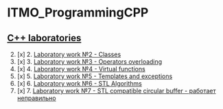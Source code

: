 # ITMO_ProgrammingCPP
## [C++ laboratories](https://drive.google.com/drive/folders/1pn6YN9MN8I01G1Bz-6saimffKrQ4Zyc7)

2. [x] 2. [Laboratory work №2 - Classes](LABS/LAB2)
3. [x] 3. [Laboratory work №3 - Operators overloading](LABS/LAB3)
4. [x] 4. [Laboratory work №4 - Virtual functions](LABS/LAB4)
5. [x] 5. [Laboratory work №5 - Templates and exceptions](LABS/LAB5)
6. [x] 6. [Laboratory work №6 - STL Algorithms](LABS/LAB6)
7. [x] 7. [Laboratory work №7 - STL compatible circular buffer - работает неправильно](https://github.com/ew0s/ITMO_ProgrammingCPP/blob/master/LABS/LAB7/Circular_buffer.h)
